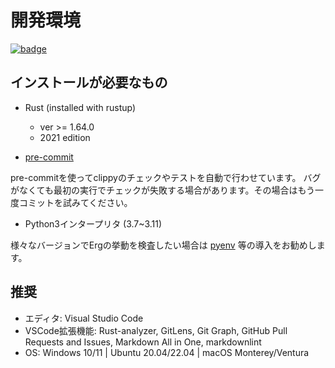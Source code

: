 # 開発環境

[![badge](https://img.shields.io/endpoint.svg?url=https%3A%2F%2Fgezf7g7pd5.execute-api.ap-northeast-1.amazonaws.com%2Fdefault%2Fsource_up_to_date%3Fowner%3Derg-lang%26repos%3Derg%26ref%3Dmain%26path%3Ddoc/EN/dev_guide/env.md%26commit_hash%3D14b0c449efc9e9da3e10a09c912a960ecfaf1c9d)](https://gezf7g7pd5.execute-api.ap-northeast-1.amazonaws.com/default/source_up_to_date?owner=erg-lang&repos=erg&ref=main&path=doc/EN/dev_guide/env.md&commit_hash=14b0c449efc9e9da3e10a09c912a960ecfaf1c9d)

## インストールが必要なもの

* Rust (installed with rustup)

  * ver >= 1.64.0
  * 2021 edition

* [pre-commit](https://pre-commit.com/)

pre-commitを使ってclippyのチェックやテストを自動で行わせています。
バグがなくても最初の実行でチェックが失敗する場合があります。その場合はもう一度コミットを試みてください。

* Python3インタープリタ (3.7~3.11)

様々なバージョンでErgの挙動を検査したい場合は [pyenv](https://github.com/pyenv/pyenv) 等の導入をお勧めします。

## 推奨

* エディタ: Visual Studio Code
* VSCode拡張機能: Rust-analyzer, GitLens, Git Graph, GitHub Pull Requests and Issues, Markdown All in One, markdownlint
* OS: Windows 10/11 | Ubuntu 20.04/22.04 | macOS Monterey/Ventura
